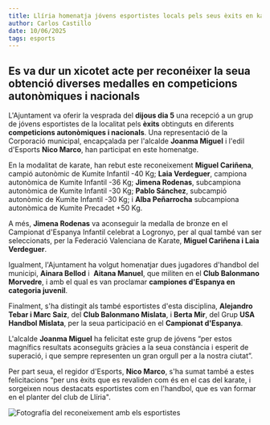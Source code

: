 ```yaml
---
title: Llíria homenatja jóvens esportistes locals pels seus èxits en karate i handbol
author: Carlos Castillo
date: 10/06/2025
tags: esports
---
```


## Es va dur un xicotet acte per reconéixer la seua obtenció diverses medalles en competicions autonòmiques i nacionals


L'Ajuntament va oferir la vesprada del **dijous dia 5** una recepció a un grup de jóvens esportistes de la localitat pels **èxits** obtinguts en diferents **competicions autonòmiques i nacionals**. Una representació de la Corporació municipal, encapçalada per l'alcalde **Joanma Miguel** i l'edil d'Esports **Nico Marco**, han participat en este homenatge.

En la modalitat de karate, han rebut este reconeixement **Miguel Cariñena**, campió autonòmic de Kumite Infantil -40 Kg; **Laia Verdeguer**, campiona autonòmica de Kumite Infantil -36 Kg; **Jimena Rodenas**, subcampiona autonòmica de Kumite Infantil -30 Kg; **Pablo Sánchez**, subcampió autonòmic de Kumite Infantil -30 Kg; i **Alba Peñarrocha** subcampiona autonòmica de Kumite Precadet +50 Kg.

A més, **Jimena Rodenas** va aconseguir la medalla de bronze en el Campionat d'Espanya Infantil celebrat a Logronyo, per al qual també van ser seleccionats, per la Federació Valenciana de Karate, **Miguel Cariñena i Laia Verdeguer**.

Igualment, l'Ajuntament ha volgut homenatjar dues jugadores d'handbol del municipi, **Ainara Bellod** i  **Aitana Manuel**, que militen en el **Club Balonmano Morvedre**, i amb el qual es van proclamar **campiones d'Espanya en categoria juvenil**.

Finalment, s'ha distingit als també esportistes d'esta disciplina, **Alejandro Tebar i Marc Saiz**, del **Club Balonmano Mislata**, i **Berta Mir**, del Grup **USA Handbol Mislata**, per la seua participació en el **Campionat d'Espanya**.

L'alcalde **Joanma Miguel** ha felicitat este grup de jóvens “per estos magnífics resultats aconseguits gràcies a la seua constància i esperit de superació, i que sempre representen un gran orgull per a la nostra ciutat”.

Per part seua, el regidor d'Esports, **Nico Marco**, s'ha sumat també a estes felicitacions “per uns èxits que es revaliden com és en el cas del karate, i sorgeixen nous destacats esportistes com en l'handbol, que es van formar en el planter del club de Llíria".

![ Fotografía del reconeixement amb els esportistes ](/assets/continguts/recursos/20250610-recepcióndeportistaslocales.jpg "Fotografía del reconeixement amb els esportistes")
